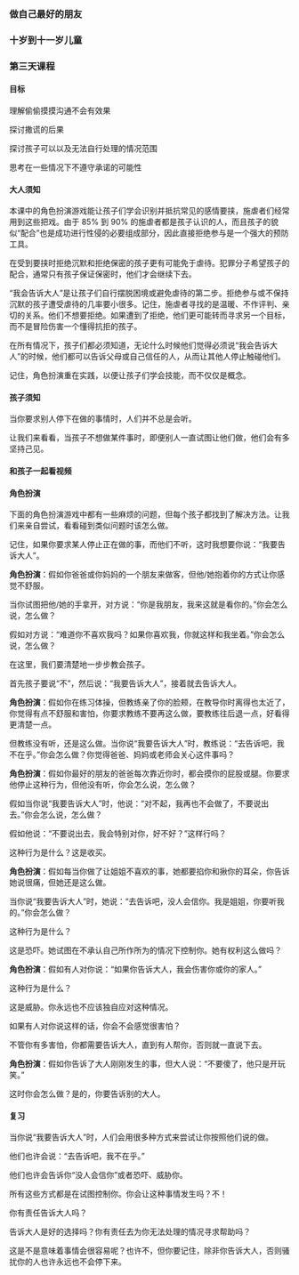 ### 做自己最好的朋友

### 十岁到十一岁儿童

### 第三天课程

#### 目标

理解偷偷摸摸沟通不会有效果

探讨撒谎的后果

探讨孩子可以以及无法自行处理的情况范围

思考在一些情况下不遵守承诺的可能性

#### 大人须知



本课中的角色扮演游戏能让孩子们学会识别并抵抗常见的感情要挟，施虐者们经常用到这些把戏。由于 85% 到 90% 的施虐者都是孩子认识的人，而且孩子的貌似“配合”也是成功进行性侵的必要组成部分，因此直接拒绝参与是一个强大的预防工具。



在受到要挟时拒绝沉默和拒绝保密的孩子更有可能免于虐待。犯罪分子希望孩子的配合，通常只有孩子保证保密时，他们才会继续下去。



“我会告诉大人”是让孩子们自行摆脱困境或避免虐待的第二步。拒绝参与或不保持沉默的孩子遭受虐待的几率要小很多。记住，施虐者寻找的是温暖、不作评判、亲切的关系。他们不想要拒绝。如果遭到了拒绝，他们更可能转而寻求另一个目标，而不是冒险伤害一个懂得抗拒的孩子。



在所有情况下，孩子们都必须知道，无论什么时候他们觉得必须说“我会告诉大人”的时候，他们都可以告诉父母或自己信任的人，从而让其他人停止触碰他们。



记住，角色扮演重在实践，以便让孩子们学会技能，而不仅仅是概念。



#### 孩子须知



当你要求别人停下在做的事情时，人们并不总是会听。



让我们来看看，当孩子不想做某件事时，即便别人一直试图让他们做，他们会有多坚持己见。



#### 和孩子一起看视频



#### 角色扮演



下面的角色扮演游戏中都有一些麻烦的问题，但每个孩子都找到了解决方法。让我们来亲自尝试，看看碰到类似问题时该怎么做。



记住，如果你要求某人停止正在做的事，而他们不听，这时我想要你说：“我要告诉大人”。



**角色扮演**：假如你爸爸或你妈妈的一个朋友来做客，但他/她抱着你的方式让你感觉不舒服。



当你试图把他/她的手拿开，对方说：“你是我朋友，我来这就是看你的。”你会怎么说，怎么做？



假如对方说：“难道你不喜欢我吗？如果你喜欢我，你就这样和我坐着。”你会怎么说，怎么做？



在这里，我们要清楚地一步步教会孩子。



首先孩子要说“不”，然后说：“我要告诉大人”，接着就去告诉大人。



**角色扮演**：假如你在练习体操，但教练亲了你的脸颊，在教导你时离得也太近了，你觉得有点不舒服和害怕，你要求教练不要再这么做，要教练往后退一点，好看得更清楚一点。



但教练没有听，还是这么做。当你说“我要告诉大人”时，教练说：“去告诉吧，我不在乎。”你会怎么做？你觉得爸爸、妈妈或老师会关心这件事吗？



**角色扮演**：假如你最好的朋友的爸爸每次靠近你时，都会摸你的屁股或腿。你要求他停止这种行为，但他没有听，你会怎么说，怎么做？



假如当你说“我要告诉大人”时，他说：“对不起，我再也不会做了，不要说出去。”你会怎么说，怎么做？



假如他说：“不要说出去，我会特别对你，好不好？”这样行吗？



这种行为是什么？这是收买。



**角色扮演**：假如每当你做了让姐姐不喜欢的事，她都要掐你和揪你的耳朵，你告诉她说很痛，但她还是这么做。



当你说“我要告诉大人”时，她说：“去告诉吧，没人会信你。我是姐姐，你要听我的。”你会怎么做？



这种行为是什么？



这是恐吓。她试图在不承认自己所作所为的情况下控制你。她有权利这么做吗？



**角色扮演**：假如有人对你说：“如果你告诉大人，我会伤害你或你的家人。”



这种行为是什么？



这是威胁。你永远也不应该独自应对这种情况。



如果有人对你说这样的话，你会不会感觉很害怕？



不管你有多害怕，你都需要告诉大人，直到有人帮你，否则就一直说下去。



**角色扮演**：假如你告诉了大人刚刚发生的事，但大人说：“不要傻了，他只是开玩笑。”



这时你会怎么做？是的，你要告诉别的大人。



#### 复习



当你说“我要告诉大人”时，人们会用很多种方式来尝试让你按照他们说的做。



他们也许会说：“去告诉吧，我不在乎。”



他们也许会告诉你“没人会信你”或者恐吓、威胁你。



所有这些方式都是在试图控制你。你会让这种事情发生吗？不！



你有责任告诉大人吗？



告诉大人是好的选择吗？你有责任去为你无法处理的情况寻求帮助吗？



这是不是意味着事情会很容易呢？也许不，但你要记住，除非你告诉大人，否则骚扰你的人也许永远也不会停下来。




